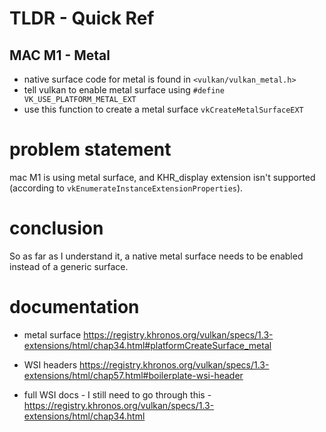 # TLDR - Quick Ref
## MAC M1 - Metal
- native surface code for metal is found in `<vulkan/vulkan_metal.h>`
- tell vulkan to enable metal surface using `#define VK_USE_PLATFORM_METAL_EXT`
- use this function to create a metal surface `vkCreateMetalSurfaceEXT`

# problem statement
mac M1 is using metal surface, and KHR_display extension isn't supported (according to `vkEnumerateInstanceExtensionProperties`). 

# conclusion
So as far as I understand it, a native metal surface needs to be enabled instead of a generic surface.

# documentation
- metal surface https://registry.khronos.org/vulkan/specs/1.3-extensions/html/chap34.html#platformCreateSurface_metal
- WSI headers https://registry.khronos.org/vulkan/specs/1.3-extensions/html/chap57.html#boilerplate-wsi-header

- full WSI docs - I still need to go through this - https://registry.khronos.org/vulkan/specs/1.3-extensions/html/chap34.html

